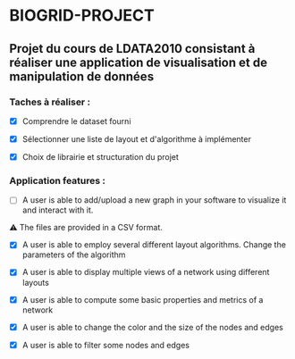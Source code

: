 # BIOGRID-PROJECT

## Projet du cours de LDATA2010 consistant à réaliser une application de visualisation et de manipulation de données

### Taches à réaliser :

- [X] Comprendre le dataset fourni 
- [X] Sélectionner une liste de layout et d'algorithme à implémenter
- [X] Choix de librairie et structuration du projet


### Application features :

- [ ] A user is able to add/upload a new graph in your software to visualize it and
interact with it.

:warning: The files are provided in a CSV format.

- [X] A user is able to employ several different layout algorithms. Change the parameters of the algorithm

- [X] A user is able to display multiple views of a network using different layouts

- [X] A user is able to compute some basic properties and metrics of a network

- [X] A user is able to change the color and the size of the nodes and edges 

- [X] A user is able to filter some nodes and edges  
